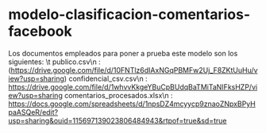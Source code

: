 # modelo-clasificacion-comentarios-facebook
Los documentos empleados para poner a prueba este modelo son los siguientes: \t
publico.csv\n :(https://drive.google.com/file/d/10FNTlz6dIAxNGqPBMFw2Uj_F8ZKtUuHu/view?usp=sharing)
confidencial_csv.csv\n : https://drive.google.com/file/d/1whvvKkgeYBuCpBUdqBaTMiTaNIFksHZP/view?usp=sharing
comentarios_procesados.xlsx\n : https://docs.google.com/spreadsheets/d/1npsDZ4mcyycp9znaoZNpxBPyHpaASQeR/edit?usp=sharing&ouid=115697139023806484943&rtpof=true&sd=true
